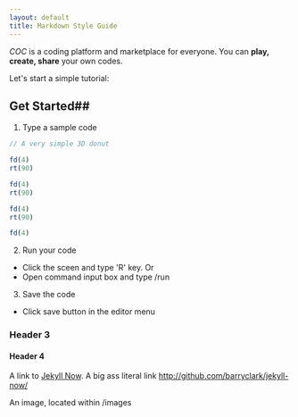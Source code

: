 ```yaml
---
layout: default
title: Markdown Style Guide
---
```


_COC_ is a coding platform and marketplace for everyone. You can **play, create, share** your own codes.

Let's start a simple tutorial:

## Get Started##

1. Type a sample code

```javascript
// A very simple 3D donut

fd(4)
rt(90)

fd(4)
rt(90)

fd(4)
rt(90)

fd(4)
```

2. Run your code

 - Click the sceen and type 'R' key. Or
 - Open command input box and type /run

3. Save the code

 - Click save button in the editor menu

### Header 3

#### Header 4

A link to [Jekyll Now](http://github.com/barryclark/jekyll-now/). A big ass literal link <http://github.com/barryclark/jekyll-now/>

An image, located within /images
